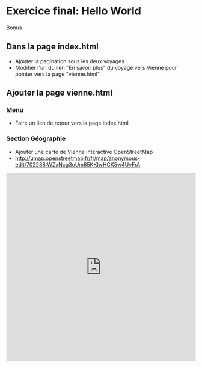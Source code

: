 # Exercice final: Hello World

Bonus

## Dans la page index.html
- Ajouter la pagination sous les deux voyages
- Modifier l'url du lien "En savoir plus" du voyage vers Vienne pour pointer vers la page "vienne.html"

## Ajouter la page vienne.html

### Menu
- Faire un lien de retour vers la page index.html

### Section Géographie
- Ajouter une carte de Vienne intéractive OpenStreetMap
-  http://umap.openstreetmap.fr/fr/map/anonymous-edit/702288:WZxNcg3oUm65KKIwHCK5w4UyFrA
<iframe width="100%" height="500px" frameborder="0" src="http://umap.openstreetmap.fr/fr/map/anonymous-edit/702288:WZxNcg3oUm65KKIwHCK5w4UyFrA"/>
### Section à Visiter
- Faire une galerie de lieux à visiter
